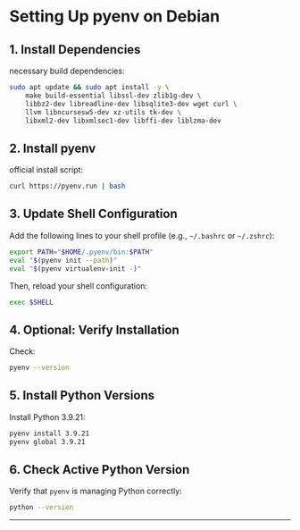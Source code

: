 # Setting Up pyenv on Debian

## 1. Install Dependencies
necessary build dependencies:

```sh
sudo apt update && sudo apt install -y \
    make build-essential libssl-dev zlib1g-dev \
    libbz2-dev libreadline-dev libsqlite3-dev wget curl \
    llvm libncursesw5-dev xz-utils tk-dev \
    libxml2-dev libxmlsec1-dev libffi-dev liblzma-dev
```

## 2. Install pyenv
official install script:

```sh
curl https://pyenv.run | bash
```

## 3. Update Shell Configuration
Add the following lines to your shell profile (e.g., `~/.bashrc` or `~/.zshrc`):

```sh
export PATH="$HOME/.pyenv/bin:$PATH"
eval "$(pyenv init --path)"
eval "$(pyenv virtualenv-init -)"
```

Then, reload your shell configuration:

```sh
exec $SHELL
```

## 4. Optional: Verify Installation
Check:

```sh
pyenv --version
```

## 5. Install Python Versions
Install Python 3.9.21:

```sh
pyenv install 3.9.21
pyenv global 3.9.21
```

## 6. Check Active Python Version
Verify that `pyenv` is managing Python correctly:

```sh
python --version
```

---
